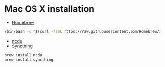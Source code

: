 # Mac OS X installation

* [Homebrew](https://brew.sh/)

```bash
/bin/bash -c "$(curl -fsSL https://raw.githubusercontent.com/Homebrew/install/HEAD/install.sh)"
```

* [ncdu](https://dev.yorhel.nl/ncdu)
* [Syncthing](https://syncthing.net/)

```bash
brew install ncdu
brew install syncthing
```
